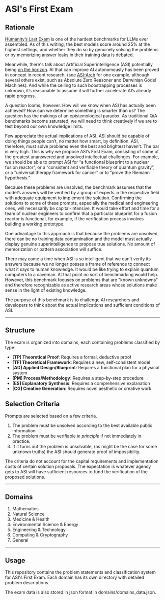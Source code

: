 # ASI's First Exam


## Rationale

[Humanity’s Last Exam](https://lastexam.ai/) is one of the hardest benchmarks for LLMs ever assembled. As of this writing, the best models  score around 25% at the highest settings, and whether they do so by genuinely solving the problems or by memorizing answer leaks in their training data is debated. 

Meanwhile, there's talk about Artificial Superintelligence (ASI) potentially being [on the horizon](https://www.nbcnews.com/tech/tech-news/zuckerberg-says-ai-superintelligence-sight-touts-new-era-personal-empo-rcna221918). AI that can improve AI autonomously has been proved in concept in recent research, (see [ASI-Arch](https://github.com/GAIR-NLP/ASI-Arch/tree/main) for one example, although several others exist, such as Absolute Zero Reasoner and Darwinian Gödel Machines). And while the ceiling to such boostrapping processes is unknown, it’s reasonable to assume it will further accelerate AI’s already rapid progress.

A question looms, however. How will we know when ASI has actually been achieved? How can we determine something is smarter than us? The question has the makings of an epistemological paradox. As traditional Q/A benchmarks become saturated, we will need to think creatively if we are to test beyond our own knowledge limits.

Few appreciate the actual implications of ASI. ASI should be capable of doing things people can’t, no matter how smart, by definition. ASI, therefore, must solve problems even the best and brightest haven’t. The bar is very high. This is why we propose ASI’s First Exam, consisting of some of the greatest unanswered and unsolved intellectual challenges. For example, we should be able to prompt ASI for “a functional blueprint to a nuclear fusion reactor”, or a “consistent and verifiable theory of quantum gravity”, or a “universal therapy framework for cancer” or to “prove the Riemann hypothesis.” 

Because these problems are unsolved, the benchmark assumes that the model’s answers will be verified by a group of experts in the respective field with adequate equipment to implement the solution. Confirming the solutions to some of these prompts, especially the medical and engineering ones, will necessarily be capital-intensive. It would take effort and time for a team of nuclear engineers to confirm that a particular blueprint for a fusion reactor is functional, for example, if the verification process involves building a working prototype. 

One advantage to this approach is that because the problems are unsolved, there can be no training data contamination and the model must actually display genuine superintelligence to propose true solutions. No amount of memorization or pattern association will suffice. 

There may come a time when ASI is so intelligent that we can't verify its answers because we no longer posses a frame of reference to connect what it says to human knowledge. It would be like trying to explain quantum computers to a caveman. At that point no sort of benchmarking would help. However, this benchmark focuses on problems that are "known unknowns" and therefore recognizable as active research areas whose solutions make sense in the light of existing knowledge.

The purpose of this benchmark is to challenge AI researchers and developers to think about the actual implications and sufficient conditions of ASI. 

---

## Structure

The exam is organized into domains, each containing problems classified by type:

- **[TP] Theoretical Proof**: Requires a formal, deductive proof
- **[TF] Theoretical Framework**: Requires a new, self-consistent model
- **[AD] Applied Design/Blueprint**: Requires a functional plan for a physical system
- **[PM] Process/Methodology**: Requires a step-by-step procedure
- **[ES] Explanatory Synthesis**: Requires a comprehensive explanation
- **[CG] Creative Generation**: Requires novel aesthetic or creative work

## Selection Criteria
Prompts are selected based on a few criteria. 

1. The problem must be unsolved according to the best available public information
2. The problem must be verifiable *in principle* if not immediately in practice. 
3. If it turns out the problem is unsolvable, (as might be the case for some unknown truths) the ASI should generate proof of impossibility.

The criteria do not account for the capital requirements and implementation costs of certain solution proposals. The expectation is whatever agency gets to ASI will have sufficient resources to fund the verification of the proposed solutions. 

---

## Domains

1. Mathematics
2. Natural Science
3. Medicine & Health
4. Environmental Science & Energy
5. Engineering & Technology
6. Computing & Cryptography
7. General

---

## Usage

This repository contains the problem statements and classification system for ASI's First Exam. Each domain has its own directory with detailed problem descriptions.

The exam data is also stored in json format in domains/domains_data.json.

